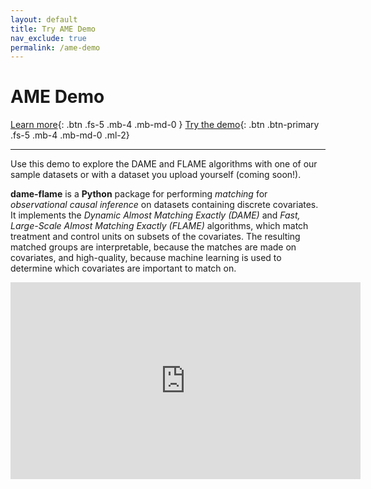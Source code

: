 ```yaml
---
layout: default
title: Try AME Demo
nav_exclude: true
permalink: /ame-demo
---
```


# AME Demo

[Learn more](https://almost-matching-exactly.github.io/DAME-FLAME-Python-Package/){: .btn .fs-5 .mb-4 .mb-md-0 } [Try the demo](https://ame-demo.cs.duke.edu){: .btn .btn-primary .fs-5 .mb-4 .mb-md-0 .ml-2}

---

Use this demo to explore the DAME and FLAME algorithms with one of our sample datasets or with a 
dataset you upload yourself (coming soon!).

**dame-flame** is a **Python** package for performing *matching* for *observational causal inference* on datasets containing discrete covariates. It implements the *Dynamic Almost Matching Exactly (DAME)* and *Fast, Large-Scale Almost Matching Exactly (FLAME)* algorithms, which match treatment and control units on subsets of the covariates. The resulting matched groups are interpretable,  because the matches are made on covariates, and high-quality, because machine learning is used to determine which covariates are important to match on.

<iframe 
width="560" 
height="315" 
src="https://www.youtube.com/embed/it2jRF85HG8" 
title="YouTube video player" 
frameborder="0" 
allow="accelerometer; autoplay; clipboard-write; encrypted-media; gyroscope; picture-in-picture" 
allowfullscreen></iframe>
